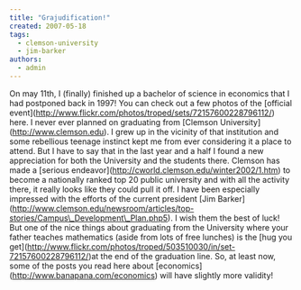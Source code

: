 ```yaml
---
title: "Grajudification!"
created: 2007-05-18
tags: 
  - clemson-university
  - jim-barker
authors: 
  - admin
---
```


On may 11th, I (finally) finished up a bachelor of science in economics that I had postponed back in 1997! You can check out a few photos of the \[official event\](http://www.flickr.com/photos/troped/sets/72157600228796112/) here. I never ever planned on graduating from \[Clemson University\](http://www.clemson.edu). I grew up in the vicinity of that institution and some rebellious teenage instinct kept me from ever considering it a place to attend. But I have to say that in the last year and a half I found a new appreciation for both the University and the students there. Clemson has made a \[serious endeavor\](http://cworld.clemson.edu/winter2002/1.htm) to become a nationally ranked top 20 public university and with all the activity there, it really looks like they could pull it off. I have been especially impressed with the efforts of the current president \[Jim Barker\](http://www.clemson.edu/newsroom/articles/top-stories/Campus\_Development\_Plan.php5). I wish them the best of luck! But one of the nice things about graduating from the University where your father teaches mathematics (aside from lots of free lunches) is the \[hug you get\](http://www.flickr.com/photos/troped/503510030/in/set-72157600228796112/)at the end of the graduation line. So, at least now, some of the posts you read here about \[economics\](http://www.banapana.com/economics) will have slightly more validity!
